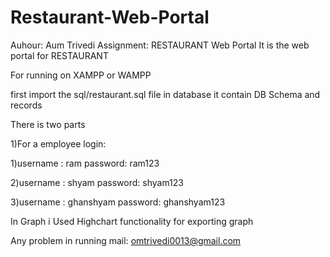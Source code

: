 # Restaurant-Web-Portal


Auhour: Aum Trivedi
Assignment: RESTAURANT Web Portal
It is the web portal for RESTAURANT

For running on XAMPP or WAMPP
 
first import the sql/restaurant.sql file in database it contain DB Schema and records

There is two parts 

1)For a employee login:


1)username : ram
password: ram123

2)username : shyam
password: shyam123

3)username : ghanshyam
password: ghanshyam123


In Graph i Used Highchart functionality for exporting graph


Any problem in running mail: omtrivedi0013@gmail.com
